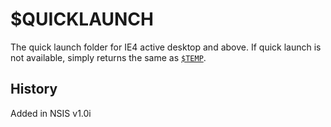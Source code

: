 # $QUICKLAUNCH

The quick launch folder for IE4 active desktop and above. If quick launch is not available, simply returns the same as [`$TEMP`][1].

## History

Added in NSIS v1.0i

[1]: TEMP.md